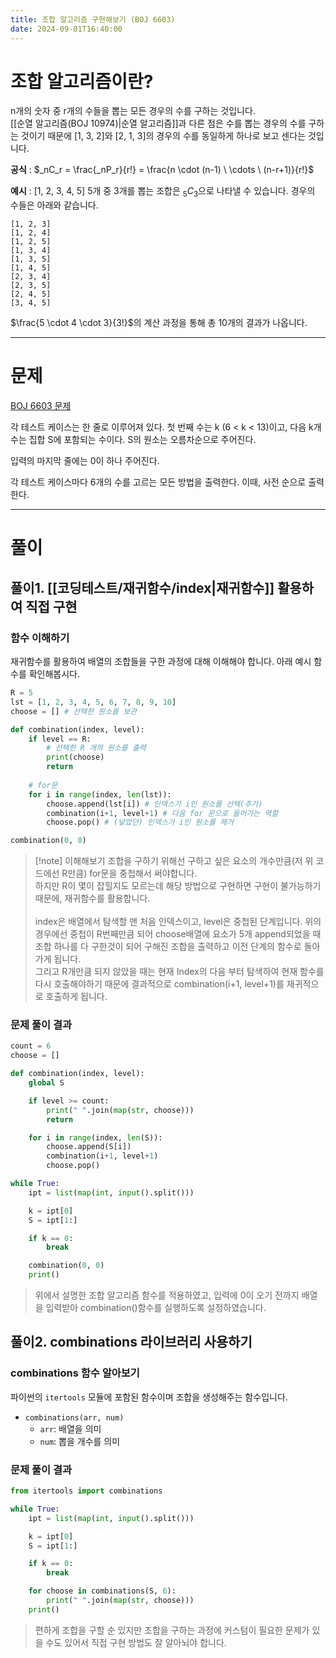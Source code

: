 ```yaml
---
title: 조합 알고리즘 구현해보기 (BOJ 6603)
date: 2024-09-01T16:40:00
---
```

# 조합 알고리즘이란?

n개의 숫자 중 r개의 수들을 뽑는 모든 경우의 수를 구하는 것입니다.<br>[[순열 알고리즘(BOJ 10974)|순열 알고리즘]]과 다른 점은 수를 뽑는 경우의 수를 구하는 것이기 때문에 \[1, 3, 2\]와 \[2, 1, 3\]의 경우의 수를 동일하게 하나로 보고 센다는 것입니다.

**공식** : $_nC_r = \frac{_nP_r}{r!} = \frac{n \cdot (n-1) \ \cdots \ (n-r+1)}{r!}$

**예시** : \[1, 2, 3, 4, 5] 5개 중 3개를 뽑는 조합은 $_5C_3$으로 나타낼 수 있습니다. 경우의 수들은 아래와 같습니다.
```
[1, 2, 3]
[1, 2, 4]
[1, 2, 5]
[1, 3, 4]
[1, 3, 5]
[1, 4, 5]
[2, 3, 4]
[2, 3, 5]
[2, 4, 5]
[3, 4, 5]
```

$\frac{5 \cdot 4 \cdot 3}{3!}$의 계산 과정을 통해 총 10개의 결과가 나옵니다.

---
# 문제

[BOJ 6603 문제](https://www.acmicpc.net/problem/6603)

각 테스트 케이스는 한 줄로 이루어져 있다. 첫 번째 수는 k (6 < k < 13)이고, 다음 k개 수는 집합 S에 포함되는 수이다. S의 원소는 오름차순으로 주어진다.

입력의 마지막 줄에는 0이 하나 주어진다.

각 테스트 케이스마다 6개의 수를 고르는 모든 방법을 출력한다. 이때, 사전 순으로 출력한다.

---
# 풀이

## 풀이1. [[코딩테스트/재귀함수/index|재귀함수]] 활용하여 직접 구현

### 함수 이해하기

재귀함수를 활용하여 배열의 조합들을 구한 과정에 대해 이해해야 합니다. 아래 예시 함수를 확인해봅시다.
```python
R = 5
lst = [1, 2, 3, 4, 5, 6, 7, 8, 9, 10]
choose = [] # 선택한 원소를 보관

def combination(index, level): 
	if level == R: 
		# 선택한 R 개의 원소를 출력 
		print(choose) 
		return 
	
	# for문 
	for i in range(index, len(lst)): 
		choose.append(lst[i]) # 인덱스가 i인 원소를 선택(추가) 
		combination(i+1, level+1) # 다음 for 문으로 들어가는 역할 
		choose.pop() # (넣었던) 인덱스가 i인 원소를 제거 

combination(0, 0)
```
>[!note] 이해해보기
>조합을 구하기 위해선 구하고 싶은 요소의 개수만큼(저 위 코드에선 R만큼) for문을 중첩해서 써야합니다.<br>하지만 R이 몇이 잡힐지도 모르는데 해당 방법으로 구현하면 구현이 불가능하기 때문에, 재귀함수를 활용합니다.<br><br>index은 배열에서 탐색할 맨 처음 인덱스이고, level은 중첩된 단계입니다. 위의 경우에선 중첩이 R번째만큼 되어 choose배열에 요소가 5개 append되었을 때 조합 하나를 다 구한것이 되어 구해진 조합을 출력하고 이전 단계의 함수로 돌아가게 됩니다.<br>그리고 R개만큼 되지 않았을 때는 현재 Index의 다음 부터 탐색하여 현재 함수를 다시 호출해야하기 때문에 결과적으로 combination(i+1, level+1)를 재귀적으로 호출하게 됩니다.

### 문제 풀이 결과

```python
count = 6
choose = []

def combination(index, level):
	global S

	if level >= count:
		print(" ".join(map(str, choose)))
		return

	for i in range(index, len(S)):
		choose.append(S[i])
		combination(i+1, level+1)
		choose.pop()

while True:
	ipt = list(map(int, input().split()))

	k = ipt[0]
	S = ipt[1:]

	if k == 0:
		break

	combination(0, 0)
	print()
```
>위에서 설명한 조합 알고리즘 함수를 적용하였고, 입력에 0이 오기 전까지 배열을 입력받아 combination()함수를 실행하도록 설정하였습니다.

## 풀이2. combinations 라이브러리 사용하기

### combinations 함수 알아보기

파이썬의 `itertools` 모듈에 포함된 함수이며 조합을 생성해주는 함수입니다.

- `combinations(arr, num)`
	- `arr`: 배열을 의미
    - `num`: 뽑을 개수를 의미

### 문제 풀이 결과

```python
from itertools import combinations

while True:
	ipt = list(map(int, input().split()))

	k = ipt[0]
	S = ipt[1:]

	if k == 0:
		break

	for choose in combinations(S, 6):
		print(" ".join(map(str, choose)))
	print()
```
>편하게 조합을 구할 순 있지만 조합을 구하는 과정에 커스텀이 필요한 문제가 있을 수도 있어서 직접 구현 방법도 잘 알아뇌야 합니다.
